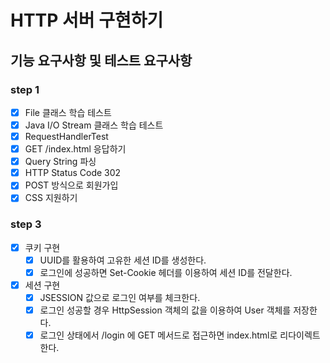 # HTTP 서버 구현하기

## 기능 요구사항 및 테스트 요구사항
### step 1
- [x] File 클래스 학습 테스트
- [x] Java I/O Stream 클래스 학습 테스트
- [x] RequestHandlerTest
- [x] GET /index.html 응답하기
- [x] Query String 파싱
- [x] HTTP Status Code 302
- [x] POST 방식으로 회원가입
- [x] CSS 지원하기

### step 3
- [x] 쿠키 구현
  - [x] UUID를 활용하여 고유한 세션 ID를 생성한다.
  - [x] 로그인에 성공하면 Set-Cookie 헤더를 이용하여 세션 ID를 전달한다.
- [x] 세션 구현
  - [x] JSESSION 값으로 로그인 여부를 체크한다.
  - [x] 로그인 성공할 경우 HttpSession 객체의 값을 이용하여 User 객체를 저장한다.
  - [x] 로그인 상태에서 /login 에 GET 메서드로 접근하면 index.html로 리다이렉트한다.